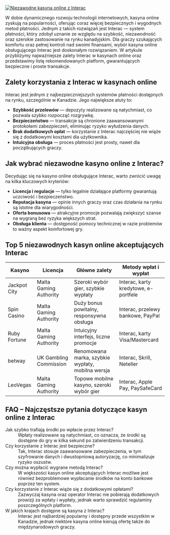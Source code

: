 [![Niezawodne kasyna online z Interac](https://123-caf.pages.dev/gitsignup.png)](https://vrmoo.ru/Bt82HjjY)

<p>W dobie dynamicznego rozwoju technologii internetowych, kasyna online zyskują na popularności, oferując coraz więcej bezpiecznych i wygodnych metod płatności. Jednym z takich rozwiązań jest Interac — system płatności, który zdobył uznanie ze względu na szybkość, niezawodność oraz szerokie zastosowanie na rynku kanadyjskim. Dla graczy szukających komfortu oraz pełnej kontroli nad swoimi finansami, wybór kasyna online obsługującego Interac jest doskonałym rozwiązaniem. W artykule przybliżymy najważniejsze zalety Interac w kasynach online oraz przedstawimy listę rekomendowanych platform, gwarantujących bezpieczne i proste transakcje.</p>  <h2>Zalety korzystania z Interac w kasynach online</h2> <p>Interac jest jednym z najbezpieczniejszych systemów płatności dostępnych na rynku, szczególnie w Kanadzie. Jego największe atuty to:</p> <ul> <li><strong>Szybkość przelewów</strong> — depozyty realizowane są natychmiast, co pozwala szybko rozpocząć rozgrywkę.</li> <li><strong>Bezpieczeństwo</strong> — transakcje są chronione zaawansowanymi protokołami zabezpieczeń, eliminując ryzyko wyłudzenia danych.</li> <li><strong>Brak dodatkowych opłat</strong> — korzystanie z Interac najczęściej nie wiąże się z dodatkowymi kosztami dla użytkownika.</li> <li><strong>Intuicyjna obsługa</strong> — proces płatności jest prosty, nawet dla początkujących graczy.</li> </ul>  <h2>Jak wybrać niezawodne kasyno online z Interac?</h2> <p>Decydując się na kasyno online obsługujące Interac, warto zwrócić uwagę na kilka kluczowych kryteriów:</p> <ul> <li><strong>Licencja i regulacje</strong> — tylko legalnie działające platformy gwarantują uczciwość i bezpieczeństwo.</li> <li><strong>Reputacja kasyna</strong> — opinie innych graczy oraz czas działania na rynku są istotne dla wiarygodności.</li> <li><strong>Oferta bonusowa</strong> — atrakcyjne promocje pozwalają zwiększyć szanse na wygraną bez ryzyka większych strat.</li> <li><strong>Obsługa klienta</strong> — dostępność pomocy technicznej w razie problemów to ważny aspekt komfortowej gry.</li> </ul>  <h2>Top 5 niezawodnych kasyn online akceptujących Interac</h2> <table> <thead> <tr> <th>Kasyno</th> <th>Licencja</th> <th>Główne zalety</th> <th>Metody wpłat i wypłat</th> </tr> </thead> <tbody> <tr> <td>Jackpot City</td> <td>Malta Gaming Authority</td> <td>Szeroki wybór gier, szybkie wypłaty</td> <td>Interac, karty kredytowe, e-portfele</td> </tr> <tr> <td>Spin Casino</td> <td>Malta Gaming Authority</td> <td>Duży bonus powitalny, responsywna obsługa</td> <td>Interac, przelewy bankowe, PayPal</td> </tr> <tr> <td>Ruby Fortune</td> <td>Malta Gaming Authority</td> <td>Intuicyjny interfejs, liczne promocje</td> <td>Interac, karty Visa/Mastercard</td> </tr> <tr> <td>betway</td> <td>UK Gambling Commission</td> <td>Renomowana marka, szybkie wypłaty, mobilna wersja</td> <td>Interac, Skrill, Neteller</td> </tr> <tr> <td>LeoVegas</td> <td>Malta Gaming Authority</td> <td>Topowe mobilne kasyno, szeroki wybór gier</td> <td>Interac, Apple Pay, PaySafeCard</td> </tr> </tbody> </table>  <h2>FAQ – Najczęstsze pytania dotyczące kasyn online z Interac</h2> <dl> <dt>Jak szybko trafiają środki po wpłacie przez Interac?</dt> <dd>Wpłaty realizowane są natychmiast, co oznacza, że środki są dostępne do gry w kilka sekund po zatwierdzeniu transakcji.</dd> <dt>Czy korzystanie z Interac jest bezpieczne?</dt> <dd>Tak, Interac stosuje zaawansowane zabezpieczenia, w tym szyfrowanie danych i dwustopniową autoryzację, co minimalizuje ryzyko oszustw.</dd> <dt>Czy można wypłacić wygrane metodą Interac?</dt> <dd>W większości kasyn online akceptujących Interac możliwe jest również bezproblemowe wypłacanie środków na konto bankowe poprzez ten system.</dd> <dt>Czy korzystanie z Interac wiąże się z dodatkowymi opłatami?</dt> <dd>Zazwyczaj kasyna oraz operator Interac nie pobierają dodatkowych prowizji za wpłaty i wypłaty, jednak warto sprawdzić regulaminy poszczególnych platform.</dd> <dt>W jakich krajach dostępne są kasyna z Interac?</dt> <dd>Interac jest najbardziej popularny i dostępny przede wszystkim w Kanadzie, jednak niektóre kasyna online kierują ofertę także do międzynarodowych graczy.</dd> </dl>